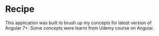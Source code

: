 # Recipe
This application was built to brush up my concepts for latest version of Angular 7+. Some concepts were learnt from Udemy course on Angular.
